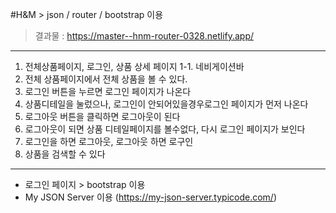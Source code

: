 #H&M > json / router / bootstrap 이용

> 결과물 : https://master--hnm-router-0328.netlify.app/

---

1. 전체상품페이지,  로그인, 상품 상세 페이지
1-1. 네비게이션바
2. 전체 상품페이지에서 전체 상품을 볼 수 있다.
3. 로그인 버튼을 누르면 로그인 페이지가 나온다
4. 상품디테일을 눌렀으나, 로그인이 안되어있을경우로그인 페이지가 먼저 나온다
5. 로그아웃 버튼을 클릭하면 로그아웃이 된다
6. 로그아웃이 되면 상품 디테일페이지를 볼수없다, 다시 로그인 페이지가 보인다
7. 로그인을 하면 로그아웃, 로그아웃 하면 로구인
8. 상품을 검색할 수 있다
---
- 로그인 페이지 > bootstrap 이용
- My JSON Server 이용 (https://my-json-server.typicode.com/)
